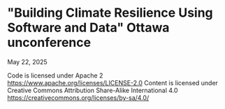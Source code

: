 # "Building Climate Resilience Using Software and Data" Ottawa unconference
May 22, 2025

Code is licensed under Apache 2 https://www.apache.org/licenses/LICENSE-2.0
Content is licensed under Creative Commons Attribution Share-Alike International 4.0 https://creativecommons.org/licenses/by-sa/4.0/